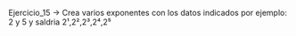 Ejercicio_15 -> Crea varios exponentes con los datos indicados por ejemplo: 2 y 5 y saldria 2¹,2²,2³,2⁴,2⁵